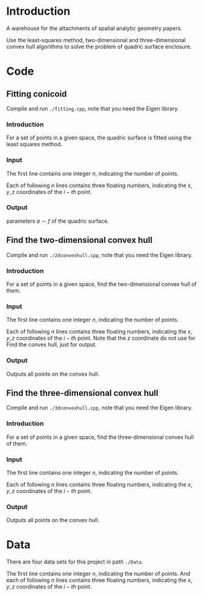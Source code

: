 # Introduction

A warehouse for the attachments of spatial analytic geometry papers.

Use the least-squares method, two-dimensional and three-dimensional convex hull algorithms to solve the problem of quadric surface enclosure.

# Code

## Fitting conicoid

Compile and run `./fitting.cpp`, note that you need the Eigen library.

### Introduction

For a set of points in a given space, the quadric surface is fitted using the least squares method.

### Input

The first line contains one integer $n$, indicating the number of points.

Each of following $n$ lines contains three floating numbers, indicating the $x,y,z$ coordinates of the $i-th$ point.

### Output

parameters $a\sim f$ of the quadric surface.

## Find the two-dimensional convex hull

Compile and run `./2dconvexhull.cpp`, note that you need the Eigen library.

### Introduction

For a set of points in a given space, find the two-dimensional convex hull of them.

### Input

The first line contains one integer $n$, indicating the number of points.

Each of following $n$ lines contains three floating numbers, indicating the $x,y,z$ coordinates of the $i-th$ point. Note that the $z$ coordinate do not use for Find the convex hull, just for output.

### Output

Outputs all points on the convex hull.

## Find the three-dimensional convex hull

Compile and run `./3dconvexhull.cpp`, note that you need the Eigen library.

### Introduction

For a set of points in a given space, find the three-dimensional convex hull of them.

### Input

The first line contains one integer $n$, indicating the number of points.

Each of following $n$ lines contains three floating numbers, indicating the $x,y,z$ coordinates of the $i-th$ point.

### Output

Outputs all points on the convex hull.

# Data

There are four data sets for this project in path `./Data`.

The first line contains one integer $n$, indicating the number of points. And each of following $n$ lines contains three floating numbers, indicating the $x,y,z$ coordinates of the $i-th$ point.
